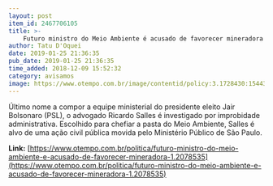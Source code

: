 ```yaml
---
layout: post
item_id: 2467706105
title: >-
    Futuro ministro do Meio Ambiente é acusado de favorecer mineradora
author: Tatu D'Oquei
date: 2019-01-25 21:36:35
pub_date: 2019-01-25 21:36:35
time_added: 2018-12-09 15:52:32
category: avisamos
image: https://www.otempo.com.br/image/contentid/policy:3.1728430:1544377835/image/image.jpg?f=3x2&w=620&$p$f$w=3220ccf
---
```


Último nome a compor a equipe ministerial do presidente eleito Jair Bolsonaro (PSL), o advogado Ricardo Salles é investigado por improbidade administrativa. Escolhido para chefiar a pasta do Meio Ambiente, Salles é alvo de uma ação civil pública movida pelo Ministério Público de São Paulo.

**Link:** [https://www.otempo.com.br/politica/futuro-ministro-do-meio-ambiente-e-acusado-de-favorecer-mineradora-1.2078535](https://www.otempo.com.br/politica/futuro-ministro-do-meio-ambiente-e-acusado-de-favorecer-mineradora-1.2078535)

